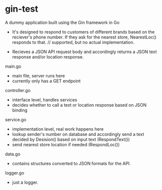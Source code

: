 # gin-test
A dummy application built using the Gin framework in Go

- It's designed to respond to customers of different brands based on the reciever's phone number. If they ask for the nearest store, NearestLoc() responds to that. // supported, but no actual implementation.

- Recieves a JSON API request body and accordingly returns a JSON text response and/or location response.

main.go       
- main file, server runs here
- currently only has a GET endpoint

controller.go 
- interface level, handles services
- decides whether to call a text or location response based on JSON binding
              
service.go    
- implementation level, real work happens here
- lookup sender's number on database and accordingly send a text decided by Desision() based on input text (RespondText())
- send nearest store location if needed (RespondLoc())

data.go       
- contains structures converted to JSON formats for the API.

logger.go
- just a logger.

